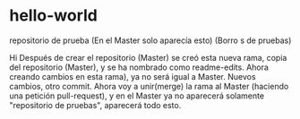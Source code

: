 # hello-world

repositorio de prueba 
(En el Master solo aparecía esto)  (Borro s de pruebas)

Hi
Después de crear el repositorio (Master) se creó esta nueva rama, copia del repositorio (Master), y se ha nombrado como readme-edits. Ahora creando cambios en esta rama), ya no será igual a Master.
Nuevos cambios, otro commit.
Ahora voy a unir(merge) la rama al Master (haciendo una petición pull-request), y en el Master ya no aparecerá solamente "repositorio de pruebas", aparecerá todo esto.
